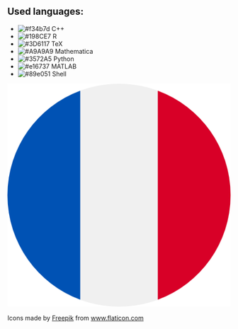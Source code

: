 ## Used languages:

* ![#f34b7d](https://via.placeholder.com/15/f03c15/000000?text=+) C++
* ![#198CE7](https://via.placeholder.com/15/198CE7/000000?text=+) R
* ![#3D6117](https://via.placeholder.com/15/3D6117/000000?text=+) TeX
* ![#A9A9A9](https://via.placeholder.com/15/A9A9A9/000000?text=+) Mathematica
* ![#3572A5](https://via.placeholder.com/15/3572A5/000000?text=+) Python
* ![#e16737](https://via.placeholder.com/15/e16737/000000?text=+) MATLAB
* ![#89e051](https://via.placeholder.com/15/89e051/000000?text=+) Shell

![FR](icons/france.png)

<div>Icons made by <a href="https://www.freepik.com" title="Freepik">Freepik</a> from <a href="https://www.flaticon.com/" title="Flaticon">www.flaticon.com</a></div>
